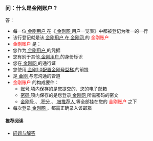 ### 问：什么是金刚账户？
答：
- 每一位[ 金刚用户 ](https://a2zitpro.github.io/web/金刚用户)在《[ 金刚网 ](https://a2zitpro.github.io/web/金刚中文网)用户一览表》中都被登记为唯一的一行
- 该行登记就是该[ 金刚用户 ](https://a2zitpro.github.io/web/金刚用户)在[ 金刚网 ](https://a2zitpro.github.io/web/金刚中文网)的<font color="Red"> 金刚账户 </font>
-  <font color="Red"> 金刚账户 </font>是：
  - 您作为[ 金刚用户 ](https://a2zitpro.github.io/web/金刚用户)的凭据
  - 您有别于其他[ 金刚用户 ](https://a2zitpro.github.io/web/金刚用户)的身份标识
  - 您在[ 金刚网 ](https://a2zitpro.github.io/web/金刚中文网)的通行证
  - 您使用[ 金刚1.0配置金刚号型梯 ]()的前提 
  - 是[ 金刚 ](https://a2zitpro.github.io/web/金刚公司)与您沟通的管道
- <font color="Red"> 金刚账户 </font>的构成要件：
  - [ 账号 ](https://a2zitpro.github.io/web/账号)项内保存的是您提交的、您的电子邮箱
  - [ 密码 ](https://a2zitpro.github.io/web/密码)项内保存的是您登录[ 金刚网 ](https://a2zitpro.github.io/web/金刚中文网)所需密码的密文
  - [ 金刚号 ](https://a2zitpro.github.io/web/金刚号)、[ 积分 ](https://a2zitpro.github.io/web/积分)、[ 被推荐人 ](https://a2zitpro.github.io/web/被推荐人)等全部挂在您的<font color="Red"> 金刚账户 </font>之下
- 每次登录[ 金刚网 ](https://a2zitpro.github.io/web/金刚中文网)，都需正确录入该邮箱

#### 推荐阅读
- [ 问题与解答 ](https://a2zitpro.github.io/web/问题与解答)
